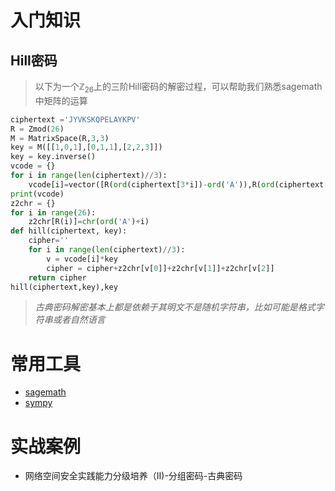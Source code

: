 # 入门知识

## Hill密码

> 以下为一个$\mathbb{Z}_{26}$上的三阶Hill密码的解密过程，可以帮助我们熟悉sagemath中矩阵的运算

```python
ciphertext ='JYVKSKQPELAYKPV'
R = Zmod(26)
M = MatrixSpace(R,3,3)
key = M([[1,0,1],[0,1,1],[2,2,3]])
key = key.inverse()   
vcode = {}
for i in range(len(ciphertext)//3):
    vcode[i]=vector([R(ord(ciphertext[3*i])-ord('A')),R(ord(ciphertext[3*i+1])-ord('A')),R(ord(ciphertext[3*i+2])-ord('A'))])
print(vcode)
z2chr = {}
for i in range(26):
    z2chr[R(i)]=chr(ord('A')+i)
def hill(ciphertext, key):
    cipher=''
    for i in range(len(ciphertext)//3):
        v = vcode[i]*key
        cipher = cipher+z2chr[v[0]]+z2chr[v[1]]+z2chr[v[2]]
    return cipher
hill(ciphertext,key),key
```

> *古典密码解密基本上都是依赖于其明文不是随机字符串，比如可能是格式字符串或者自然语言*

# 常用工具
+ [sagemath](https://www.sagemath.org/)
+ [sympy](https://docs.sympy.org/latest/index.html)  

# 实战案例
- 网络空间安全实践能力分级培养（II)-分组密码-古典密码